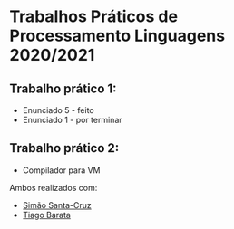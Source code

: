 # Trabalhos Práticos de Processamento Linguagens 2020/2021
## Trabalho prático 1:
- Enunciado 5 - feito
- Enunciado 1 - por terminar

## Trabalho prático 2:
- Compilador para VM

Ambos realizados com:
- [Simão Santa-Cruz](https://github.com/simao133)
- [Tiago Barata](https://github.com/DomBarata)

